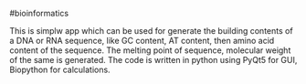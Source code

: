  #bioinformatics

This is simplw app which can be used for generate the building contents of a DNA or RNA sequence, like GC content, AT content, then amino acid content of the sequence.
The melting point of sequence, molecular weight of the same is generated.
The code is written in python using PyQt5 for GUI, Biopython for calculations. 
